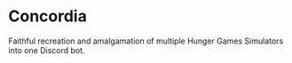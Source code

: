 # Concordia
Faithful recreation and amalgamation of multiple Hunger Games Simulators into one Discord bot.
